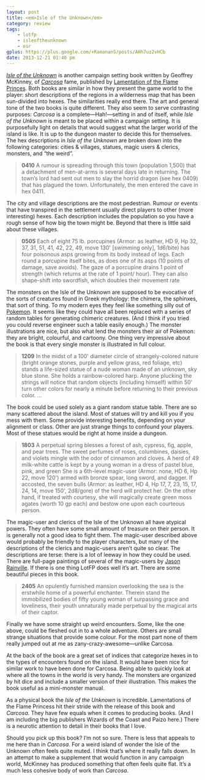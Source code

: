 ```yaml
---
layout: post
title: <em>Isle of the Unknown</em>
category: review
tags:
    - lotfp
    - isleoftheunknown
    - osr    
gplus: https://plus.google.com/+RamananS/posts/AHh7uz2vHCb
date: 2013-12-21 01:40 pm
---
```


[_Isle of the Unknown_][1] is another campaign setting book written by Geoffrey McKinney, of [_Carcosa_][2] fame, published by [Lamentation of the Flame Princes][3].  Both books are similar in how they present the game world to the player: short descriptions of the regions in a wilderness map that has been sun-divided into hexes. The similarities really end there. The art and general tone of the two books is quite different. They also seem to serve contrasting purposes: _Carcosa_ is a complete—Hah!—setting in and of itself, while _Isle of the Unknown_ is meant to be placed within a campaign setting. It is purposefully light on details that would suggest what the larger world of the island is like. It is up to the dungeon master to decide this for themselves. The hex descriptions in _Isle of the Unknown_ are broken down into the following categories: cities & villages, statues, magic users & clerics, monsters, and “the weird”. 

> **0410** A rumour is spreading through this town (population 1,500) that a detachment of men-at-arms is several days late in returning. The town’s lord had sent out men to slay the horrid dragon (see hex 0409) that has plagued the town. Unfortunately, the men entered the cave in hex 0411.

The city and village descriptions are the most pedestrian. Rumour or events that have transpired in the settlement usually direct players to other (more interesting) hexes.  Each description includes the population so you have a rough sense of how big the town might be. Beyond that there is little said about these villages.

> **0505** Each of eight 75 lb. porcupines (Armor: as leather, HD 9, Hp 32, 37, 31, 51, 41, 42, 22, 49, move 130' [swimming only], 1d6/bite) has four poisonous asps growing from its body instead of legs. Each round a porcupine itself bites, as does one of its asps (10 points of damage, save avoids). The gaze of a porcupine drains 1 point of strength (which returns at the rate of 1 point/ hour). They can also shape-shift into swordfish, which doubles their movement rate

The monsters on the Isle of the Unknown are supposed to be evocative of the sorts of creatures found in Greek mythology: the chimera, the sphinxes, that sort of thing. To my modern eyes they feel like something silly out of [Pokemon][4]. It seems like they could have all been replaced with a series of random tables for generating chimeric creatures. (And I think if you tried you could reverse engineer such a table easily enough.) The monster illustrations are nice, but also what lend the monsters their air of Pokemon: they are bright, colourful, and cartoony. One thing very impressive about the book is that every single monster is illustrated in full colour.

> **1209** In the midst of a 100' diameter circle of strangely-colored nature (bright orange stones, purple and yellow grass, red foliage, etc) stands a life-sized statue of a nude woman made of an unknown, sky blue stone. She holds a rainbow-colored harp. Anyone plucking the strings will notice that random objects (including himself) within 50' turn other colors for nearly a minute before returning to their previous color. …

The book could be used solely as a giant random statue table. There are so many scattered about the island. Most of statues will try and kill you if you mess with them. Some provide interesting benefits, depending on your alignment or class. Other are just strange things to confound your players. Most of these statues would be right at home inside a dungeon. 

> **1803** A perpetual spring blesses a forest of ash, cypress, fig, apple, and pear trees. The sweet perfumes of roses, columbines, daisies, and violets mingle with the odor of cinnamon and cloves. A herd of 49 milk-white cattle is kept by a young woman in a dress of pastel blue, pink, and green She is a 6th-level magic-user (Armor: none, HD 6, Hp 22, move 120') armed with bronze spear, long sword, and dagger. If accosted, the seven bulls (Armor: as leather, HD 4, Hp 17, 7, 23, 15, 17, 24, 14, move 150', 2d8/gore) of the herd will protect her. On the other hand, if treated with courtesy, she will magically create green moss agates (worth 10 gp each) and bestow one upon each courteous person.

The magic-user and clerics of the Isle of the Unknown all have atypical powers. They often have some small amount of treasure on their person. It is generally not a good idea to fight them. The magic-user described above would probably be friendly to the player characters, but many of the descriptions of the clerics and magic-users aren’t quite so clear. The descriptions are terse: there is a lot of leeway in how they could be used.  There are full-page paintings of several of the magic-users by [Jason Rainville][5]. If there is one thing LotFP does well it’s art. There are some beautiful pieces in this book.

> **2405** An opulently furnished mansion overlooking the sea is the erstwhile home of a powerful enchanter. Therein stand the immobilized bodies of fifty young woman of surpassing grace and loveliness, their youth unnaturally made perpetual by the magical arts of their captor.

Finally we have some straight up weird encounters. Some, like the one above, could be fleshed out in to a whole adventure. Others are small strange situations that provide some colour. For the most part none of them really jumped out at me as zany-crazy-awesome—unlike Carcosa.

At the back of the book are a great set of indices that categorize hexes in to the types of encounters found on the island. It would have been nice for similar work to have been done for Carcosa. Being able to quickly look at where all the towns in the world is very handy. The monsters are organized by hit dice and include a smaller version of their illustration. This makes the book useful as a mini-monster manual. 

As a physical book the _Isle of the Unknown_ is incredible. Lamentations of the Flame Princess hit their stride with the release of this book and _Carcosa_. They have few equals when it comes to producing books. (And I am including the big publishers Wizards of the Coast and Paizo here.) There is a neurotic attention to detail in their books that I love.

Should you pick up this book? I’m not so sure. There is less that appeals to me here than in _Carcosa_. For a weird island of wonder the Isle of the Unknown often feels quite muted. I think that’s where it really falls down. In an attempt to make a supplement that would function in any campaign world, McKinney has produced something that often feels quite flat. It’s a much less cohesive body of work than _Carcosa_.


[1]: http://www.lotfp.com/store/index.php?route=product/product&product_id=146
[2]: /tag/carcosa/
[3]: /tag/lotfp/
[4]: http://pokemondb.net/pokedex
[5]: http://www.jasonrainville.com/